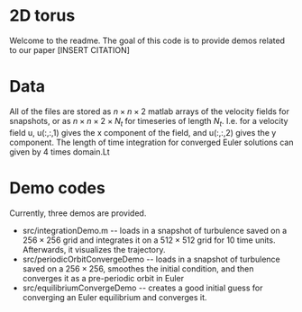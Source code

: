 # 2D torus
Welcome to the readme. The goal of this code is to provide demos related to our paper [INSERT CITATION]
# Data
All of the files are stored as $n \times n \times 2$ matlab arrays of the velocity fields for snapshots, or as $n\times n\times2\times N_t$ for timeseries of length $N_t$. I.e. for a velocity field u, u(:,:,1) gives the x component of the field, and u(:,:,2) gives the y component. The length of time integration for converged Euler solutions can given by 4 times domain.Lt
# Demo codes
Currently, three demos are provided. 
* src/integrationDemo.m -- loads in a snapshot of turbulence saved on a $256\times256$ grid and integrates it on a $512\times512$ grid for 10 time units. Afterwards, it visualizes the trajectory.
* src/periodicOrbitConvergeDemo -- loads in a snapshot of turbulence saved on a $256\times256$, smoothes the initial condition, and then converges it as a pre-periodic orbit in Euler
* src/equilibriumConvergeDemo -- creates a good initial guess for converging an Euler equilibrium and converges it.
